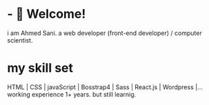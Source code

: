 # - 👋 Welcome!
 i am Ahmed Sani.
 a web developer (front-end developer) / computer scientist.
#  my skill set
 HTML | CSS | javaScript | Bosstrap4  | Sass | React.js | Wordpress |...
 working experience 1+ years. but still learnig.
 
